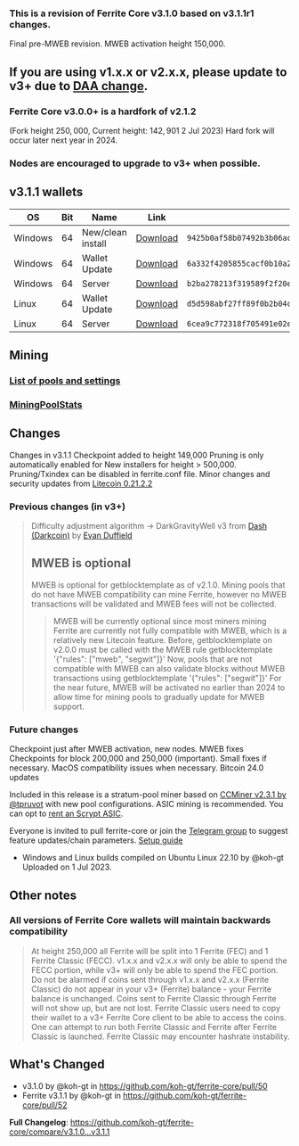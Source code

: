 ### This is a revision of Ferrite Core v3.1.0 based on v3.1.1r1 changes.
Final pre-MWEB revision. MWEB activation height 150,000.

## If you are using v1.x.x or v2.x.x, please update to v3+ due to [DAA change](https://github.com/koh-gt/ferrite-core/wiki/About-Ferrite-Core#difficulty-algorithm-hardfork).
### Ferrite Core v3.0.0+ is a **hardfork** of v2.1.2
(Fork height $250,000$, Current height: $142,901$ 2 Jul 2023)
Hard fork will occur later next year in 2024.

### Nodes are encouraged to upgrade to v3+ when possible.

## v3.1.1 wallets
| OS                        | Bit      | Name                   | Link                              | SHA256 Checksum                         |
|--------------------|-------|---------------------|--------------------------|---------------------------------------|
| Windows             | 64     | New/clean install   | [Download](https://github.com/koh-gt/ferrite-core/releases/download/v3.1.1/ferrite-3.1.1-win64-setup.exe) | `9425b0af58b07492b3b06ac94757f2578cfa952c4a5452e2fa117494d8ec7aa5` |
| Windows             | 64     | Wallet Update        | [Download](https://github.com/koh-gt/ferrite-core/releases/download/v3.1.1/ferrite-qt.exe) |  `6a332f4205855cacf0b10a2cdf55d361ddf4442bd807b52d6a71b2c15a71b110` |
| Windows             | 64     | Server                     | [Download](https://github.com/koh-gt/ferrite-core/releases/download/v3.11/ferrite-3.1.1-win64.7z) | `b2ba278213f319589f2f20ee36a1bc22a262795ab1b702f5dc10ad7a87f01139` |
| Linux                    | 64     | Wallet Update       | [Download](https://github.com/koh-gt/ferrite-core/releases/download/v3.1.1/ferrite-qt-linux.7z) | `d5d598abf27ff89f0b2b04c276be4b5c5e6efaec39fc3eee8869b50855aabc2d` |
| Linux                    |  64     | Server                    | [Download](https://github.com/koh-gt/ferrite-core/releases/download/v3.1.1/ferrite-3.1.1-linux.7z)  | `6cea9c772318f705491e02e1ae2615c5d3a032af7b40dddfb7815654b3f0817c` |

## Mining
### [List of pools and settings](https://github.com/koh-gt/ferrite-core/wiki/Mining-Pools-List)
### [MiningPoolStats](https://miningpoolstats.stream/ferrite)

## Changes
Changes in v3.1.1
Checkpoint added to height 149,000
Pruning is only automatically enabled for New installers for height > 500,000. 
Pruning/Txindex can be disabled in ferrite.conf file.
Minor changes and security updates from [Litecoin 0.21.2.2](https://github.com/litecoin-project/litecoin/releases/tag/v0.21.2.2)

### Previous changes (in v3+)
> Difficulty adjustment algorithm -> DarkGravityWell v3 from [Dash (Darkcoin)](https://en.wikipedia.org/wiki/Dash_(cryptocurrency)) by [Evan Duffield](https://www.worldcryptoindex.com/creators/evan-duffield/)
> 
> ## MWEB is optional
> MWEB is optional for getblocktemplate as of v2.1.0. Mining pools that do not have MWEB compatibility can mine Ferrite, however no MWEB transactions will be validated and MWEB fees will not be collected.
> 
> > MWEB will be currently optional since most miners mining Ferrite are currently not fully compatible with MWEB, which is a relatively new Litecoin feature.
> > Before, getblocktemplate on v2.0.0 must be called with the MWEB rule
> > getblocktemplate '{"rules": ["mweb", "segwit"]}'
> > Now, pools that are not compatible with MWEB can also validate blocks without MWEB transactions using
> > getblocktemplate '{"rules": ["segwit"]}'
> > For the near future, MWEB will be activated no earlier than 2024 to allow time for mining pools to gradually update for MWEB support.

### Future changes
Checkpoint just after MWEB activation, new nodes.
MWEB fixes
Checkpoints for block 200,000 and 250,000 (important).
Small fixes if necessary.
MacOS compatibility issues when necessary.
Bitcoin 24.0 updates

Included in this release is a stratum-pool miner based on [CCMiner v2.3.1 by @tpruvot](https://github.com/tpruvot/ccminer/releases/tag/2.3.1-tpruvot) with new pool configurations.
ASIC mining is recommended. You can opt to [rent an Scrypt ASIC](https://github.com/koh-gt/ferrite-core/wiki/Rent-an-ASIC-miner).

Everyone is invited to pull ferrite-core or join the [Telegram group](https://t.me/ferrite_core) to suggest feature updates/chain parameters.
[Setup guide](https://github.com/koh-gt/ferrite-core/wiki/Getting-Started)

* Windows and Linux builds compiled on Ubuntu Linux 22.10 by @koh-gt
Uploaded on 1 Jul 2023.

## Other notes

### All versions of Ferrite Core **wallets** will maintain backwards compatibility
> At height 250,000 all Ferrite will be split into 1 Ferrite (FEC) and 1 Ferrite Classic (FECC). v1.x.x and v2.x.x will only be able to spend the FECC portion, while v3+ will only be able to spend the FEC portion. 
Do not be alarmed if coins sent through v1.x.x and v2.x.x (Ferrite Classic) do not appear in your v3+ (Ferrite) balance - your Ferrite balance is unchanged.
Coins sent to Ferrite Classic through Ferrite will not show up, but are not lost. Ferrite Classic users need to copy their wallet to a v3+ Ferrite Core client to be able to access the coins. 
One can attempt to run both Ferrite Classic and Ferrite after Ferrite Classic is launched. Ferrite Classic may encounter hashrate instability.

## What's Changed
* v3.1.0 by @koh-gt in https://github.com/koh-gt/ferrite-core/pull/50
* Ferrite v3.1.1 by @koh-gt in https://github.com/koh-gt/ferrite-core/pull/52

**Full Changelog**: https://github.com/koh-gt/ferrite-core/compare/v3.1.0...v3.1.1
